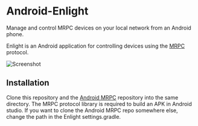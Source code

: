 # Android-Enlight
Manage and control MRPC devices on your local network from an Android phone.

Enlight is an Android application for controlling devices using the [MRPC](https://github.com/alex-sherman/MRPC) protocol. 

![Screenshot](http://i.imgur.com/ELqQIfCm.png)

## Installation
Clone this repository and the [Android MRPC](https://github.com/alex-sherman/android-mrpc) repository into the same directory.
The MRPC protocol library is required to build an APK in Android studio. If you want to clone the Android MRPC repo somewhere
else, change the path in the Enlight settings.gradle. 
